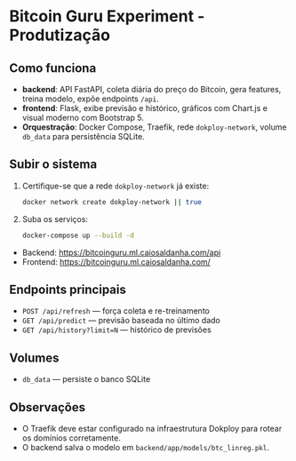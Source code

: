 # Bitcoin Guru Experiment - Produtização

## Como funciona

- **backend**: API FastAPI, coleta diária do preço do Bitcoin, gera features, treina modelo, expõe endpoints `/api`.
- **frontend**: Flask, exibe previsão e histórico, gráficos com Chart.js e visual moderno com Bootstrap 5.
- **Orquestração**: Docker Compose, Traefik, rede `dokploy-network`, volume `db_data` para persistência SQLite.

## Subir o sistema

1. Certifique-se que a rede `dokploy-network` já existe:
   ```bash
   docker network create dokploy-network || true
   ```
2. Suba os serviços:
   ```bash
   docker-compose up --build -d
   ```

- Backend: https://bitcoinguru.ml.caiosaldanha.com/api
- Frontend: https://bitcoinguru.ml.caiosaldanha.com/

## Endpoints principais

- `POST /api/refresh` — força coleta e re-treinamento
- `GET /api/predict` — previsão baseada no último dado
- `GET /api/history?limit=N` — histórico de previsões

## Volumes
- `db_data` — persiste o banco SQLite

## Observações
- O Traefik deve estar configurado na infraestrutura Dokploy para rotear os domínios corretamente.
- O backend salva o modelo em `backend/app/models/btc_linreg.pkl`.
